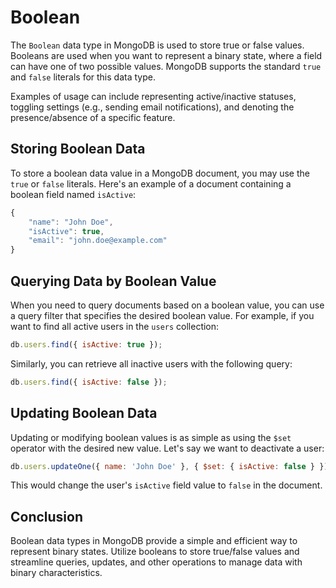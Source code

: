 # Boolean

The `Boolean` data type in MongoDB is used to store true or false values. Booleans are used when you want to represent a binary state, where a field can have one of two possible values. MongoDB supports the standard `true` and `false` literals for this data type.

Examples of usage can include representing active/inactive statuses, toggling settings (e.g., sending email notifications), and denoting the presence/absence of a specific feature.

## Storing Boolean Data

To store a boolean data value in a MongoDB document, you may use the `true` or `false` literals. Here's an example of a document containing a boolean field named `isActive`:

```javascript
{
    "name": "John Doe",
    "isActive": true,
    "email": "john.doe@example.com"
}
```

## Querying Data by Boolean Value

When you need to query documents based on a boolean value, you can use a query filter that specifies the desired boolean value. For example, if you want to find all active users in the `users` collection:

```javascript
db.users.find({ isActive: true });
```

Similarly, you can retrieve all inactive users with the following query:

```javascript
db.users.find({ isActive: false });
```

## Updating Boolean Data

Updating or modifying boolean values is as simple as using the `$set` operator with the desired new value. Let's say we want to deactivate a user:

```javascript
db.users.updateOne({ name: 'John Doe' }, { $set: { isActive: false } });
```

This would change the user's `isActive` field value to `false` in the document.

## Conclusion

Boolean data types in MongoDB provide a simple and efficient way to represent binary states. Utilize booleans to store true/false values and streamline queries, updates, and other operations to manage data with binary characteristics.
